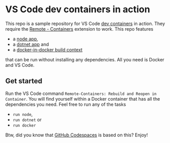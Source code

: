 # VS Code dev containers in action

This repo is a sample repository for VS Code [dev containers](https://code.visualstudio.com/docs/remote/containers) in action. They require the [Remote - Containers](https://marketplace.visualstudio.com/items?itemName=ms-vscode-remote.remote-containers) extension to work. This repo features

* a [node app](./my-app/node/),
* a [dotnet app](./my-app/dotnet/) and
* a [docker-in-docker build context](./my-app/docker/)

that can be run without installing any dependencies. All you need is Docker and VS Code.

## Get started

Run the VS Code command `Remote-Containers: Rebuild and Reopen in Container`. You will find yourself within a Docker container that has all the dependencies you need. Feel free to run any of the tasks

* `run node`,
* `run dotnet` or
* `run docker`

Btw, did you know that [GitHub Codespaces](https://github.com/features/codespaces) is based on this? Enjoy!
